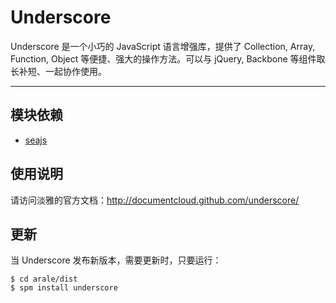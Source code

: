 
# Underscore

Underscore 是一个小巧的 JavaScript 语言增强库，提供了 Collection, Array, Function,
Object 等便捷、强大的操作方法。可以与 jQuery, Backbone 等组件取长补短、一起协作使用。

---


## 模块依赖

 - [seajs](../seajs/README.md)


## 使用说明

请访问淡雅的官方文档：<http://documentcloud.github.com/underscore/>


## 更新

当 Underscore 发布新版本，需要更新时，只要运行：

```
$ cd arale/dist
$ spm install underscore
```
